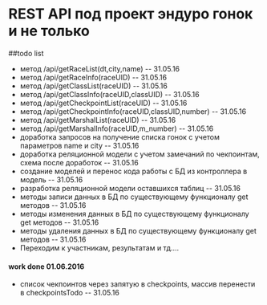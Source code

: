 # REST API под проект эндуро гонок и не только

##todo list
- метод /api/getRaceList(dt,city,name) -- 31.05.16
- метод /api/getRaceInfo(raceUID) -- 31.05.16
- метод /api/getClassList(raceUID) -- 31.05.16
- метод /api/getClassInfo(raceUID,classUID) -- 31.05.16
- метод /api/getCheckpointList(raceUID) -- 31.05.16
- метод /api/getCheckpointInfo(raceUID,classUID,number) -- 31.05.16
- метод /api/getMarshalList(raceUID) -- 31.05.16
- метод /api/getMarshalInfo(raceUID,m_number) -- 31.05.16
- доработка запросов на получение списка гонок с учетом параметров name и city -- 31.05.16
- доработка реляционной модели с учетом замечаний по чекпоинтам, схема после доработок -- 31.05.16
- создание моделей и перенос кода работы с БД из контроллера в модель -- 31.05.16
- разработка реляционной модели оставшихся таблиц -- 31.05.16
- методы записи данных в БД по существующему функционалу get методов -- 31.05.16
- методы изменения данных в БД по существующему функционалу get методов -- 31.05.16
- методы удаления данных в БД по существующему функционалу get методов -- 31.05.16
- Переходим к участникам, результатам и тд.... 



#### work done 01.06.2016
- список чекпоинтов через запятую в checkpoints, массив перенести в checkpointsTodo -- 31.05.16